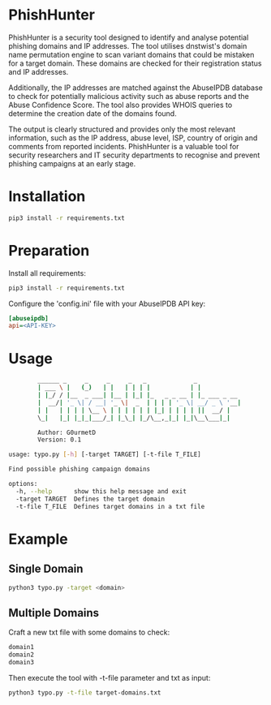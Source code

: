 # PhishHunter
PhishHunter is a security tool designed to identify and analyse potential phishing domains and IP addresses. The tool utilises dnstwist's domain name permutation engine to scan variant domains that could be mistaken for a target domain. These domains are checked for their registration status and IP addresses.

Additionally, the IP addresses are matched against the AbuseIPDB database to check for potentially malicious activity such as abuse reports and the Abuse Confidence Score. The tool also provides WHOIS queries to determine the creation date of the domains found.

The output is clearly structured and provides only the most relevant information, such as the IP address, abuse level, ISP, country of origin and comments from reported incidents. PhishHunter is a valuable tool for security researchers and IT security departments to recognise and prevent phishing campaigns at an early stage.

# Installation
```bash
pip3 install -r requirements.txt
```

# Preparation
Install all requirements:
```bash
pip3 install -r requirements.txt
```

Configure the 'config.ini' file with your AbuseIPDB API key:
```ini
[abuseipdb]
api=<API-KEY>
```

# Usage
```bash
        ______ _     _     _     _   _             _
        | ___ \ |   (_)   | |   | | | |           | |
        | |_/ / |__  _ ___| |__ | |_| |_   _ _ __ | |_ ___ _ __
        |  __/| '_ \| / __| '_ \|  _  | | | | '_ \| __/ _ \ '__|
        | |   | | | | \__ \ | | | | | | |_| | | | | ||  __/ |
        \_|   |_| |_|_|___/_| |_\_| |_/\__,_|_| |_|\__\___|_|

        Author: G0urmetD
        Version: 0.1

usage: typo.py [-h] [-target TARGET] [-t-file T_FILE]

Find possible phishing campaign domains

options:
  -h, --help      show this help message and exit
  -target TARGET  Defines the target domain
  -t-file T_FILE  Defines target domains in a txt file
```

# Example
## Single Domain
```bash
python3 typo.py -target <domain>
```

## Multiple Domains
Craft a new txt file with some domains to check:
```bash
domain1
domain2
domain3
```

Then execute the tool with -t-file parameter and txt as input:
```bash
python3 typo.py -t-file target-domains.txt
```
